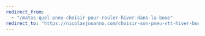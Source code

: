 ```yaml
---
redirect_from:
  - "/matos-quel-pneu-choisir-pour-rouler-hiver-dans-la-boue"
redirect_to: "https://nicolasjouanno.com/choisir-son-pneu-vtt-hiver-boue.html"
---
```

